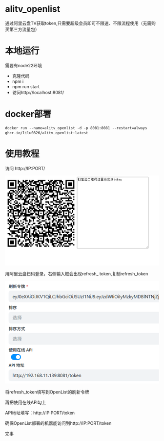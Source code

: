 # alitv_openlist

通过阿里云盘TV获取token,只需要超级会员即可不限速、不限流程使用（无需购买第三方流量包）

# 本地运行
需要有node22环境
- 克隆代码
- npm i
- npm run start
- 访问http://localhost:8081/

# docker部署
```
docker run --name=alitv_openlist -d -p 8081:8081 --restart=always ghcr.io/lilu0826/alitv_openlist:latest
```

# 使用教程
访问 http://IP:PORT/

![alt text](image-1.png)

用阿里云盘扫码登录，右侧输入框会出现refresh_ token,复制refresh_token



![alt text](image-2.png)

将refresh_token填写到OpenList的刷新令牌

再把使用在线API勾上

API地址填写：http://IP:PORT/token

确保OpenList部署的机器能访问到http://IP:PORT/token

完事